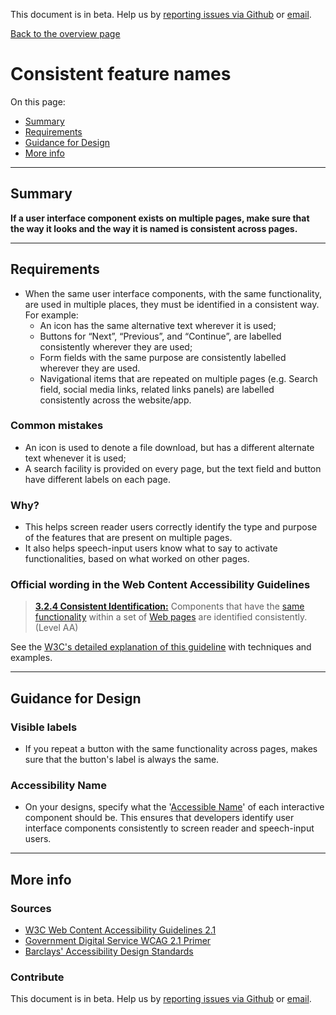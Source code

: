 This document is in beta. Help us by [reporting issues via Github](https://github.com/jfhector/accessibility-guidelines) or [email](mailto:jeanfrancois.hector@googlemail.com).

[Back to the overview page](./../index.html)

# Consistent feature names

On this page:

- [Summary](#summary)
- [Requirements](#requirements)
- [Guidance for Design](#guidance-for-design)
- [More info](#more-info)

---

## Summary

**If a user interface component exists on multiple pages, make sure that the way it looks and the way it is named is consistent across pages.**

---

## Requirements

- When the same user interface components, with the same functionality, are used in multiple places, they must be identified in a consistent way. For example:
  - An icon has the same alternative text wherever it is used;
  - Buttons for “Next”, “Previous”, and “Continue”, are labelled consistently wherever they are used;
  - Form fields with the same purpose are consistently labelled wherever they are used.
  - Navigational items that are repeated on multiple pages (e.g. Search field, social media links, related links panels) are labelled consistently across the website/app.

### Common mistakes

- An icon is used to denote a file download, but has a different alternate text whenever it is used;
- A search facility is provided on every page, but the text field and button have different labels on each page.

### Why?

- This helps screen reader users correctly identify the type and purpose of the features that are present on multiple pages.
- It also helps speech-input users know what to say to activate functionalities, based on what worked on other pages.

### Official wording in the Web Content Accessibility Guidelines

> [**3.2.4 Consistent Identification:**](https://www.w3.org/TR/UNDERSTANDING-WCAG20/consistent-behavior-consistent-functionality.html) Components that have the [same functionality](https://www.w3.org/TR/UNDERSTANDING-WCAG20/consistent-behavior-consistent-functionality.html#samefunctionalitydef) within a set of [Web pages](https://www.w3.org/TR/UNDERSTANDING-WCAG20/consistent-behavior-consistent-functionality.html#webpagedef) are identified consistently. (Level AA)

See the [W3C's detailed explanation of this guideline](https://www.w3.org/TR/UNDERSTANDING-WCAG20/consistent-behavior-consistent-functionality.html) with techniques and examples.

---

## Guidance for Design

### Visible labels

- If you repeat a button with the same functionality across pages, makes sure that the button's label is always the same.

### Accessibility Name

- On your designs, specify what the '[Accessible Name](./definitions.md#accessible-name)' of each interactive component should be. This ensures that developers identify user interface components consistently to screen reader and speech-input users.

---

## More info

### Sources

- [W3C Web Content Accessibility Guidelines 2.1](https://www.w3.org/TR/WCAG21/)
- [Government Digital Service WCAG 2.1 Primer](https://alphagov.github.io/wcag-primer/)
- [Barclays' Accessibility Design Standards](https://home.barclays/who-we-are/our-suppliers/our-requirements-of-external-suppliers/)

### Contribute

This document is in beta. Help us by [reporting issues via Github](https://github.com/jfhector/accessibility-guidelines) or [email](mailto:jeanfrancois.hector@googlemail.com).
